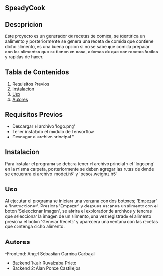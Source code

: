 ## SpeedyCook

## Descpricion
Este proyecto es un generador de recetas de comida, se identifica un aalimento y posteriormente se genera una receta de comida que contiene dicho alimento,
es una buena opcion si no se sabe que comida preparar con los alimentos que se tienen en casa, ademas de que son recetas faciles y rapidas de hacer.


## Tabla de Contenidos
1. [Requisitos Previos](#Requisitos_Previos)
2. [Instalacion](#Instalacion)
3. [Uso](#Uso)
4. [Autores](#Autores)


## Requisitos Previos
- Descargar el archivo 'logo.png'
- Tener instalado el modulo de Tensorflow
- Descagar el archivo principal ''


## Instalacion
Para instalar el programa se debera tener el archivo princial y el 'logo.png' en la misma carpeta, posteriormente se deben agregar las rutas de donde se
encuentra el archivo 'model.h5' y 'pesos.weights.h5' 


## Uso
Al ejecutar el programa se iniciara una ventana con dos botones; 'Empezar' e 'Instrucciones'. Presiona 'Empezar' y despues escanea un alimento con el boton
'Seleccionar Imagen', se abrira el explorador de archivos y tendras que seleccionar la imagen de un alimento, una vez registrado el alimento presiona el
boton 'Generar Receta' y aparecera una ventana con las recetas que contenga dicho alimento.

## Autores 
-Frontend: Angel Sebastian Garnica Carbajal
- Backend 1:Jair Ruvalcaba Prieto
- Backend 2: Alan Ponce Castillejos
